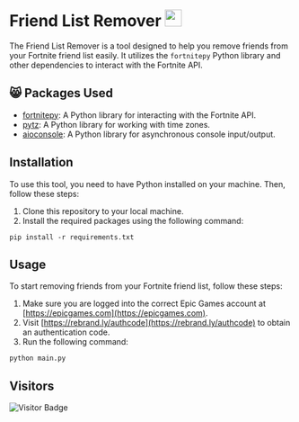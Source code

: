 # Friend List Remover <img src="https://cdn.discordapp.com/emojis/1048110912084656148.png" width="30px">

The Friend List Remover is a tool designed to help you remove friends from your Fortnite friend list easily. It utilizes the `fortnitepy` Python library and other dependencies to interact with the Fortnite API.

## 😸 Packages Used
- [fortnitepy](https://github.com/Terbau/fortnitepy): A Python library for interacting with the Fortnite API.
- [pytz](https://pypi.org/project/pytz/): A Python library for working with time zones.
- [aioconsole](https://pypi.org/project/aioconsole/): A Python library for asynchronous console input/output.

## Installation
To use this tool, you need to have Python installed on your machine. Then, follow these steps:
1. Clone this repository to your local machine.
2. Install the required packages using the following command: 
```
pip install -r requirements.txt
```

## Usage
To start removing friends from your Fortnite friend list, follow these steps:
1. Make sure you are logged into the correct Epic Games account at [https://epicgames.com](https://epicgames.com).
2. Visit [https://rebrand.ly/authcode](https://rebrand.ly/authcode) to obtain an authentication code.
3. Run the following command:

```
python main.py
```

## Visitors

![Visitor Badge](https://visitor-badge.laobi.icu/badge?page_id=sochieese.friend-list-remover)
